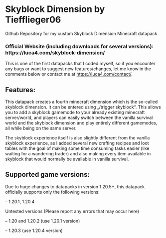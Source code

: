 # Skyblock Dimension by Tiefflieger06
Github Repository for my custom Skyblock Dimension Minecraft datapack


### Official Website (including downloads for several versions): https://luca4.com/skyblock-dimension/


This is one of the first datapacks that I coded myself, so if you encounter any bugs or want to suggest new features/changes, let me know in the comments below or contact me at https://luca4.com/contact/.

## Features:
This datapack creates a fourth minecraft dimension which is the so-called skyblock dimension. It can be entered using „/trigger skyblock“. This allows you to add a skyblock gamemode to your already existing minecraft server/world, and players can easily switch between the vanilla survival world and the skyblock dimension and play entirely different gamemodes, all while being on the same server.

The skyblock experience itself is also slightly different from the vanilla skyblock experience, as I added several new crafting recipes and loot tables with the goal of making some time consuming tasks easier (like waiting for a wandering trader) and also making every item available in skyblock that would normally be available in vanilla survival.

## Supported game versions:
Due to huge changes to datapacks in version 1.20.5+, this datapack officially supports only the following versions:

– 1.20.1, 1.20.4

Untested versions (Please report any errors that may occur here)

– 1.20 and 1.20.2 (use 1.20.1 version)

– 1.20.3 (use 1.20.4 version)
